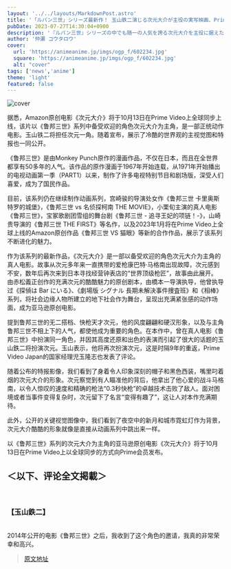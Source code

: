 ```yaml
---
layout: '../../layouts/MarkdownPost.astro'
title: '「ルパン三世」シリーズ最新作！ 玉山鉄二演じる次元大介が主役の実写映画、Prime Videoで独占配信へ'
pubDate: 2023-07-27T14:30:04+0900
description: '『ルパン三世』シリーズの中でも随一の人気を誇る次元大介を主役に据えた本格アクション映画として、Amazon Original映画『次元大介』が10月13日よりプライム会員向けにPrime Videoで世界同時配信されることがわかった。主演の次元役は玉山鉄二が務める。'
author: '仲瀬 コウタロウ'
cover:
  url: 'https://animeanime.jp/imgs/ogp_f/602234.jpg'
  square: 'https://animeanime.jp/imgs/ogp_f/602234.jpg'
  alt: "cover"
tags: ['news','anime']
theme: 'light'
featured: false
---
```


![cover](https://animeanime.jp/imgs/ogp_f/602234.jpg)

据悉，Amazon原创电影《次元大介》将于10月13日在Prime Video上全球同步上线，该片以《鲁邦三世》系列中备受欢迎的角色次元大介为主角，是一部正统动作电影。玉山铁二将担任次元一角。随着宣布，展示了冷酷的世界观的主视觉图和特报也一同公开。

《鲁邦三世》是由Monkey Punch原作的漫画作品，不仅在日本，而且在全世界都享有50多年的人气。该作品的原作漫画于1967年开始连载，从1971年开始播出的电视动画第一季（PART1）以来，制作了许多电视特别节目和剧场版，深受人们喜爱，成为了国民作品。

目前，该系列仍在继续制作动画系列，宫崎骏的导演处女作《鲁邦三世 卡里奥斯特罗的城堡》，《鲁邦三世 vs 名侦探柯南 THE MOVIE》，小栗旬主演的真人电影《鲁邦三世》，宝冢歌剧团雪组的舞台剧《鲁邦三世 - 追寻王妃的项链！-》，山崎贵导演的《鲁邦三世 THE FIRST》等名作，以及2023年1月将在Prime Video上全球上线的Amazon原创作品《鲁邦三世 VS 猫眼》等新的合作作品，展示了该系列不断进化的魅力。

作为该系列的最新作品，《次元大介》是一部以备受欢迎的角色次元大介为主角的真人电影。故事从次元多年来一直携带的爱枪康巴特·马格南出现故障，次元感到不安，数年后再次来到日本寻找经营钟表店的“世界顶级枪匠”，故事由此展开。
由赤松義正创作的充满次元的酷酷魅力的原创剧本，由橋本一导演执导，他曾执导过《探偵は Bar にいる》、《劇場版 シグナル 長期未解決事件捜査班》和《相棒》系列，将社会边缘人物所建立的地下社会作为舞台，呈现出充满紧张感的动作场面，成为亚马逊原创电影。</p><p>提到鲁邦三世的无二搭档、快枪天才次元，他的风度翩翩和硬汉形象，以及与主角鲁邦三世不相上下的人气，都使他成为重要的角色。在本作中，曾在真人电影《鲁邦三世》中扮演同一角色，并因其高度还原和出色的表演而引起了很大的话题的玉山鉄二将扮演次元。玉山表示，他将再次扮演次元，这是时隔9年的重返，Prime Video Japan的国家经理児玉隆志也发表了评论。</p><p>随着公布的特报影像，我们看到了身着令人印象深刻的帽子和黑色西装，嘴里叼着烟的次元大介的形象。次元察觉到有人瞄准他的背后，他拿出了他心爱的战斗马格南，以令人惊叹的速度和精确的枪法“0.3秒快枪”的卓越技术击败了敌人。面对困境或者当事件变得复杂时，次元留下了名言“变得有趣了”，这让人对本作充满期待。</p><p>此外，公开的关键视觉图像中，我们看到了夜空中的新月和城市霓虹灯作为背景，次元大介酷酷的形象就像是直接从动画系列中跳出来一样。</p><p>以《鲁邦三世》系列的次元大介为主角的亚马逊原创电影《次元大介》将于10月13日在Prime Video上以全球同步的方式向Prime会员发布。</p><h2 class="title02" style="border-color:#0094f1">＜以下、评论全文掲載＞</h2><br><h3 class="subtitle">【玉山鉄二】</h3><br>2014年公开的电影《鲁邦三世》之后，我收到了这个角色的邀请，我真的非常荣幸和高兴。

>[原文地址](https://animeanime.jp/article/2023/07/27/78856.html)  